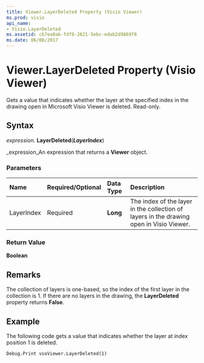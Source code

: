 ```yaml
---
title: Viewer.LayerDeleted Property (Visio Viewer)
ms.prod: visio
api_name:
- Visio.LayerDeleted
ms.assetid: cb7ea0ab-fdf8-2621-5ebc-edab2d9869f8
ms.date: 06/08/2017
---
```



# Viewer.LayerDeleted Property (Visio Viewer)

Gets a value that indicates whether the layer at the specified index in the drawing open in Microsoft Visio Viewer is deleted. Read-only.


## Syntax

 _expression_. **LayerDeleted**(**_LayerIndex_**)

 _expression_An expression that returns a  **Viewer** object.


### Parameters



|**Name**|**Required/Optional**|**Data Type**|**Description**|
|:-----|:-----|:-----|:-----|
|LayerIndex|Required| **Long**|The index of the layer in the collection of layers in the drawing open in Visio Viewer.|

### Return Value

 **Boolean**


## Remarks

The collection of layers is one-based, so the index of the first layer in the collection is 1. If there are no layers in the drawing, the  **LayerDeleted** property returns **False**.


## Example

The following code gets a value that indicates whether the layer at index position 1 is deleted.


```vb
Debug.Print vsoViewer.LayerDeleted(1)
```


